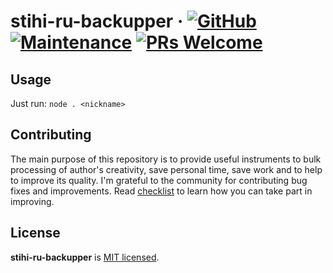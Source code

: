 # stihi-ru-backupper &middot; [![GitHub](https://img.shields.io/github/license/mashape/apistatus.svg?style=flat-square)](license.md) [![Maintenance](https://img.shields.io/maintenance/yes/2020.svg?style=flat-square)]() [![PRs Welcome](https://img.shields.io/badge/PRs-welcome-blue.svg)]()

## Usage

Just run: `node . <nickname>`

## Contributing

The main purpose of this repository is to provide useful instruments to bulk processing of author's creativity, save personal time, save work and to help to improve its quality. 
I'm grateful to the community for contributing bug fixes and improvements. Read [checklist](./checklist.md) to learn how you can take part in improving.

## License

**stihi-ru-backupper** is [MIT licensed](./license.md).
